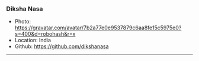 ### Diksha Nasa
- Photo: https://gravatar.com/avatar/7b2a77e0e9537879c6aa8fe15c5975e0?s=400&d=robohash&r=x
- Location: India
- Github: https://github.com/dikshanasa
***
